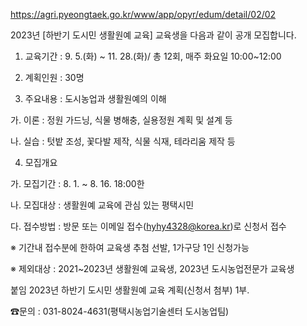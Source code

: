 
https://agri.pyeongtaek.go.kr/www/app/opyr/edum/detail/02/02


2023년 [하반기 도시민 생활원예 교육] 교육생을 다음과 같이 공개 모집합니다.

 

1. 교육기간 : 9. 5.(화) ~ 11. 28.(화)/ 총 12회, 매주 화요일 10:00~12:00

 

2. 계획인원 : 30명

 

3. 주요내용 : 도시농업과 생활원예의 이해

 가. 이론 : 정원 가드닝, 식물 병해충, 실용정원 계획 및 설계 등

 나. 실습 : 텃밭 조성, 꽃다발 제작, 식물 식재, 테라리움 제작 등

 

4. 모집개요

 가. 모집기간 : 8. 1. ~ 8. 16. 18:00한

 나. 모집대상 : 생활원예 교육에 관심 있는 평택시민

 다. 접수방법 : 방문 또는 이메일 접수(hyhy4328@korea.kr)로 신청서 접수

  ※ 기간내 접수분에 한하여 교육생 추첨 선발, 1가구당 1인 신청가능 

  ※ 제외대상 : 2021~2023년 생활원예 교육생, 2023년 도시농업전문가 교육생

 

 붙임  2023년 하반기 도시민 생활원예 교육 계획(신청서 첨부) 1부.  

 

☎문의 : 031-8024-4631(평택시농업기술센터 도시농업팀)
